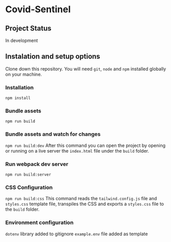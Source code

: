 # Covid-Sentinel

## Project Status
In development

## Instalation and setup options
Clone down this repository. You will need `git`, `node` and `npm` installed globally on your machine.

### Installation
`npm install`

### Bundle assets
`npm run build`

### Bundle assets and watch for changes
`npm run build:dev`
After this command you can open the project by opening or running on a live server the `index.html` file under the `build` folder.
### Run webpack dev server
`npm run build:server`

### CSS Configuration
`npm run build:css` This command reads the `tailwind.config.js` file and `styles.css` template file, transpiles the CSS and exports a `styles.css` file to the `build` folder.

### Environment configuration
`dotenv` library added to gitignore 
`example.env` file added as template
